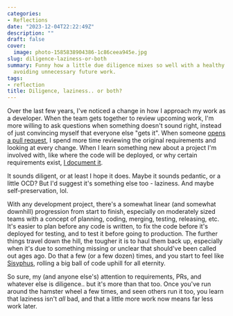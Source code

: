 ```yaml
---
categories:
- Reflections
date: "2023-12-04T22:22:49Z"
description: ""
draft: false
cover:
  image: photo-1585838904386-1c86ceea945e.jpg
slug: diligence-laziness-or-both
summary: Funny how a little due diligence mixes so well with a healthy interest in
  avoiding unnecessary future work.
tags:
- reflection
title: Diligence, laziness.. or both?
---
```

Over the last few years, I've noticed a change in how I approach my work as a developer. When the team gets together to review upcoming work, I'm more willing to ask questions when something doesn't sound right, instead of just convincing myself that everyone else "gets it". When someone [opens a pull request](https://grantwinney.com/what-is-a-code-review/), I spend more time reviewing the original requirements and looking at every change. When I learn something new about a project I'm involved with, like where the code will be deployed, or why certain requirements exist, [I document it](https://grantwinney.com/avoiding-tribal-knowledge-in-programming/).

It sounds diligent, or at least I hope it does. Maybe it sounds pedantic, or a little OCD? But I'd suggest it's something else too - laziness. And maybe self-preservation, lol.

With any development project, there's a somewhat linear (and somewhat downhill) progression from start to finish, especially on moderately sized teams with a concept of planning, coding, merging, testing, releasing, etc. It's easier to plan before any code is written, to fix the code before it's deployed for testing, and to test it before going to production. The further things travel down the hill, the tougher it is to haul them back up, especially when it's due to something missing or unclear that should've been called out ages ago. Do that a few (or a few dozen) times, and you start to feel like [Sisyphus](https://mythopedia.com/topics/sisyphus), rolling a big ball of code uphill for all eternity.

So sure, my (and anyone else's) attention to requirements, PRs, and whatever else is diligence.. but it's more than that too. Once you've run around the hamster wheel a few times, and seen others run it too, you learn that laziness isn't _all_ bad, and that a little more work now means far less work later.